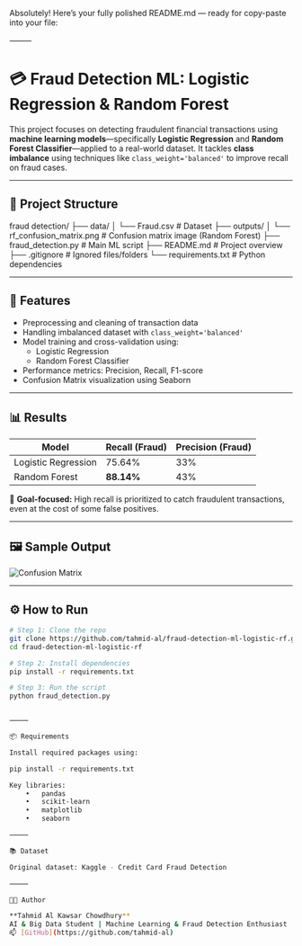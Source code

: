 Absolutely! Here’s your fully polished README.md — ready for copy-paste into your file:

⸻


# 💳 Fraud Detection ML: Logistic Regression & Random Forest

This project focuses on detecting fraudulent financial transactions using **machine learning models**—specifically **Logistic Regression** and **Random Forest Classifier**—applied to a real-world dataset. It tackles **class imbalance** using techniques like `class_weight='balanced'` to improve recall on fraud cases.

---

## 📁 Project Structure

fraud detection/
├── data/
│   └── Fraud.csv               # Dataset
├── outputs/
│   └── rf_confusion_matrix.png # Confusion matrix image (Random Forest)
├── fraud_detection.py          # Main ML script
├── README.md                   # Project overview
├── .gitignore                  # Ignored files/folders
└── requirements.txt            # Python dependencies

---

## 🚀 Features

- Preprocessing and cleaning of transaction data
- Handling imbalanced dataset with `class_weight='balanced'`
- Model training and cross-validation using:
  - Logistic Regression
  - Random Forest Classifier
- Performance metrics: Precision, Recall, F1-score
- Confusion Matrix visualization using Seaborn

---

## 📊 Results

| Model              | Recall (Fraud) | Precision (Fraud) |
|-------------------|----------------|-------------------|
| Logistic Regression | 75.64%         | 33%               |
| Random Forest       | **88.14%**     | 43%               |

📌 **Goal-focused:** High recall is prioritized to catch fraudulent transactions, even at the cost of some false positives.

---

## 🖼️ Sample Output

![Confusion Matrix](outputs/rf_confusion_matrix.png)

---

## ⚙️ How to Run

```bash
# Step 1: Clone the repo
git clone https://github.com/tahmid-al/fraud-detection-ml-logistic-rf.git
cd fraud-detection-ml-logistic-rf

# Step 2: Install dependencies
pip install -r requirements.txt

# Step 3: Run the script
python fraud_detection.py


⸻

📦 Requirements

Install required packages using:

pip install -r requirements.txt

Key libraries:
	•	pandas
	•	scikit-learn
	•	matplotlib
	•	seaborn

⸻

📚 Dataset

Original dataset: Kaggle - Credit Card Fraud Detection

⸻

👨‍💻 Author

**Tahmid Al Kawsar Chowdhury**  
AI & Big Data Student | Machine Learning & Fraud Detection Enthusiast  
📫 [GitHub](https://github.com/tahmid-al)


